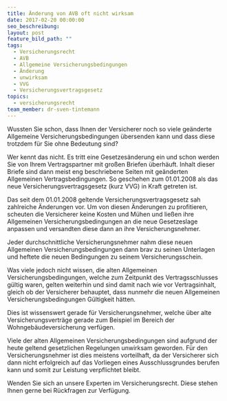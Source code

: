 ```yaml
---
title: Änderung von AVB oft nicht wirksam
date: 2017-02-20 00:00:00
seo_beschreibung:
layout: post
feature_bild_path: ""
tags:
  - Versicherungsrecht
  - AVB
  - Allgemeine Versicherungsbedingungen
  - Änderung
  - unwirksam
  - VVG
  - Versicherungsvertragsgesetz
topics:
  - versicherungsrecht
team_member: dr-sven-tintemann
---
```



Wussten Sie schon, dass Ihnen der Versicherer noch so viele geänderte Allgemeine Versicherungsbedingungen übersenden kann und dass diese trotzdem für Sie ohne Bedeutung sind?

Wer kennt das nicht. Es tritt eine Gesetzesänderung ein und schon werden Sie von Ihrem Vertragspartner mit großen Briefen überhäuft. Inhalt dieser Briefe sind dann meist eng beschriebene Seiten mit geänderten Allgemeinen Vertragsbedingungen. So geschehen zum 01.01.2008 als das neue Versicherungsvertragsgesetz (kurz VVG) in Kraft getreten ist.

Das seit dem 01.01.2008 geltende Versicherungsvertragsgesetz sah zahlreiche Änderungen vor. Um von diesen Änderungen zu profitieren, scheuten die Versicherer keine Kosten und Mühen und ließen ihre Allgemeinen Versicherungsbedingungen an die neue Gesetzeslage anpassen und versandten diese dann an ihre Versicherungsnehmer.

Jeder durchschnittliche Versicherungsnehmer nahm diese neuen Allgemeinen Versicherungsbedingungen dann brav zu seinen Unterlagen und heftete die neuen Bedingungen zu seinem Versicherungsschein.

Was viele jedoch nicht wissen, die alten Allgemeinen Versicherungsbedingungen, welche zum Zeitpunkt des Vertragsschlusses gültig waren, gelten weiterhin und sind damit nach wie vor Vertragsinhalt, gleich ob der Versicherer behauptet, dass nunmehr die neuen Allgemeinen Versicherungsbedingungen Gültigkeit hätten.

Dies ist wissenswert gerade für Versicherungsnehmer, welche über alte Versicherungsverträge gerade zum Beispiel im Bereich der Wohngebäudeversicherung verfügen.

Viele der alten Allgemeinen Versicherungsbedingungen sind aufgrund der heute geltend gesetzlichen Regelungen unwirksam geworden. Für den Versicherungsnehmer ist dies meistens vorteilhaft, da der Versicherer sich dann nicht erfolgreich auf das Vorliegen eines Ausschlussgrundes berufen kann und somit zur Leistung verpflichtet bleibt.

Wenden Sie sich an unsere Experten im Versicherungsrecht. Diese stehen Ihnen gerne bei Rückfragen zur Verfügung.